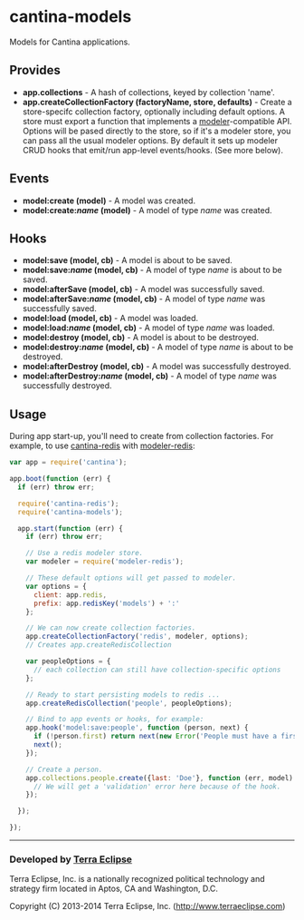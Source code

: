 cantina-models
==============

Models for Cantina applications.

Provides
--------

- **app.collections** - A hash of collections, keyed by collection 'name'.
- **app.createCollectionFactory (factoryName, store, defaults)** - Create a
store-specifc collection factory, optionally including default options. A store
must export a function that implements a
[modeler](https://github.com/carlos8f/modeler)-compatible API. Options will be
pased directly to the store, so if it's a modeler store, you can pass all the
usual modeler options. By default it sets up modeler CRUD hooks that emit/run
app-level events/hooks. (See more below).

Events
------

- **model:create (model)** - A model was created.
- **model:create:_name_ (model)** - A model of type _name_ was created.

Hooks
-----

- **model:save (model, cb)** - A model is about to be saved.
- **model:save:_name_ (model, cb)** - A model of type _name_ is about to be saved.
- **model:afterSave (model, cb)** - A model was successfully saved.
- **model:afterSave:_name_ (model, cb)** - A model of type _name_ was successfully saved.
- **model:load (model, cb)** - A model was loaded.
- **model:load:_name_ (model, cb)** - A model of type _name_ was loaded.
- **model:destroy (model, cb)** - A model is about to be destroyed.
- **model:destroy:_name_ (model, cb)** - A model of type _name_ is about to be destroyed.
- **model:afterDestroy (model, cb)** - A model was successfully destroyed.
- **model:afterDestroy:_name_ (model, cb)** - A model of type _name_ was successfully destroyed.

Usage
-----

During app start-up, you'll need to create from collection factories. For
example, to use [cantina-redis](https://github.com/cantina/cantina-redis) with
[modeler-redis](https://github.com/carlos8f/modeler-redis):

```js
var app = require('cantina');

app.boot(function (err) {
  if (err) throw err;

  require('cantina-redis');
  require('cantina-models');

  app.start(function (err) {
    if (err) throw err;

    // Use a redis modeler store.
    var modeler = require('modeler-redis');

    // These default options will get passed to modeler.
    var options = {
      client: app.redis,
      prefix: app.redisKey('models') + ':'
    };

    // We can now create collection factories.
    app.createCollectionFactory('redis', modeler, options);
    // Creates app.createRedisCollection

    var peopleOptions = {
      // each collection can still have collection-specific options
    };

    // Ready to start persisting models to redis ...
    app.createRedisCollection('people', peopleOptions);

    // Bind to app events or hooks, for example:
    app.hook('model:save:people', function (person, next) {
      if (!person.first) return next(new Error('People must have a first name'));
      next();
    });

    // Create a person.
    app.collections.people.create({last: 'Doe'}, function (err, model) {
      // We will get a 'validation' error here because of the hook.
    });

  });

});
```

- - -

### Developed by [Terra Eclipse](http://www.terraeclipse.com)
Terra Eclipse, Inc. is a nationally recognized political technology and
strategy firm located in Aptos, CA and Washington, D.C.

Copyright (C) 2013-2014 Terra Eclipse, Inc. (http://www.terraeclipse.com)